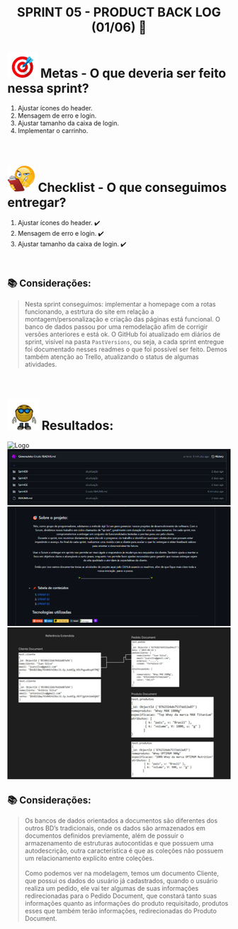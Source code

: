 # <p align="center"> SPRINT 05 - PRODUCT BACK LOG (01/06) 📝 </p>

# <img src="/ReadmeProjeto/alvo.gif" alt="Logo" height="58"> Metas - O que deveria ser feito nessa sprint?

1. Ajustar ícones do header. 
2. Mensagem de erro e login. 
3. Ajustar tamanho da caixa de login. 
4. Implementar o carrinho. 

<br/>

# <img src="/ReadmeProjeto/emoticonDaCheckList.png" alt="Logo" height="60"> Checklist - O que conseguimos entregar?  


1. Ajustar ícones do header. ✔️
2. Mensagem de erro e login. ✔️
3. Ajustar tamanho da caixa de login. ✔️


<br/>

## 📚 Considerações:

> Nesta sprint conseguimos: implementar a homepage com a rotas funcionando, a estrtura do site em relação a montagem/personalização e criação das páginas está funcional. O banco de dados passou por uma remodelação afim de corrigir versões anteriores e está ok. O GitHub foi atualizado em diários de sprint, visível na pasta `PastVersions`, ou seja, a cada sprint entregue foi documentado nesses readmes o que foi possível ser feito. Demos também atenção ao Trello, atualizando o status de algumas atividades.
<br/>

# <img src="/ReadmeProjeto/resultados.gif" alt="Logo" height="70"> Resultados:

<img src="/ReadmeProjeto/íconesHeader.png" alt="Logo" height="">
<img src="/ReadmeProjeto/pastversions2.PNG" alt="Logo" height="">
<img src="/ReadmeProjeto/pastversions3.PNG" alt="Logo" height="">



<img src="/ReadmeProjeto/bdSite.jpg" alt="Logo" height="">

## 📚 Considerações:

> Os bancos de dados orientados a documentos são diferentes dos outros BD’s tradicionais, onde os dados são armazenados em documentos definidos previamente, além de possuir o armazenamento de estruturas autocontidas e que possuem uma autodescrição, outra característica é que as coleções não possuem um relacionamento explícito entre coleções. <br/> <br/> Como podemos ver na modelagem, temos um documento Cliente, que possui os dados do usuário já cadastrados, quando o usuário realiza um pedido, ele vai ter algumas de suas informações redirecionadas para o Pedido Document, que constará tanto suas informações quanto as informações do produto requisitado, produtos esses que também terão informações, redirecionadas do Produto Document.

<br/>
